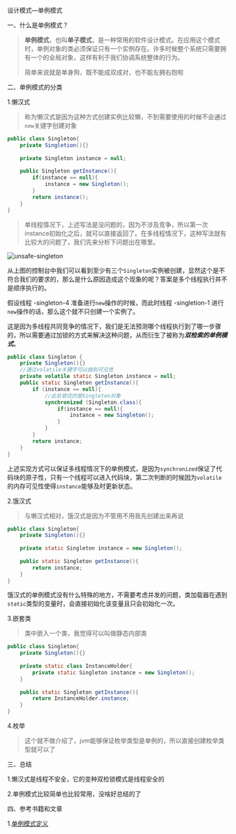 设计模式—单例模式

一、什么是单例模式？

> **单例模式**，也叫**单子模式**，是一种常用的软件设计模式。在应用这个模式时，单例对象的类必须保证只有一个实例存在。许多时候整个系统只需要拥有一个的全局对象，这样有利于我们协调系统整体的行为。
>
> 简单来说就是单身狗，既不能成双成对，也不能左拥右抱啦

二、单例模式的分类

1.懒汉式

> 称为懒汉式是因为这种方式创建实例比较懒，不到需要使用的时候不会通过`new`关键字创建对象

```java
public class Singleton{
    private Singletion(){}
    
    private Singleton instance = null;
    
    public Singleton getInstance(){
        if(instance == null){
            instance = new Singleton();
        }
        return instance();
    }
}
```

> 单线程情况下，上述写法是没问题的，因为不涉及竞争，所以第一次instance初始化之后，就可以直接返回了。在多线程情况下，这种写法就有比较大的问题了，我们先来分析下问题出在哪里。

![unsafe-singleton](/Users/redscarf/Desktop/unsafe-singleton.png)

从上图的控制台中我们可以看到至少有三个`Singleton`实例被创建，显然这个是不符合我们的要求的，那么是什么原因造成这个现象的呢？答案是多个线程执行并不是顺序执行的。

假设线程 -singleton-4 准备进行`new`操作的时候，而此时线程 -singletion-1 进行`new`操作的话，那么这个就不只创建一个实例了。

这是因为多线程共同竞争的情况下，我们是无法预测哪个线程执行到了哪一步骤的，所以需要通过加锁的方式来解决这种问题，从而衍生了被称为***双检索的单例模式***。

```java
public class Singleton {
    private Singleton(){}
    //通过volatile关键字可以做到可见性
    private volatile static Singleton instance = null;
    public static Singleton getInstance(){
        if (instance == null){
            //此处锁住的是Singleton对象
            synchronized (Singleton.class){
                if(instance == null){
                    instance = new Singleton();
                }
            }
        }
        return instance;
    }
}
```

上述实现方式可以保证多线程情况下的单例模式，是因为`synchronized`保证了代码块的原子性，只有一个线程可以进入代码块，第二次判断的时候因为`volatile`的内存可见性使得`instance`能够及时更新状态。

2.饿汉式

> 与懒汉式相对，饿汉式是因为不管用不用我先创建出来再说

```java
public class Singleton{
    private Singleton(){}
    
    private static Singleton instance = new Singleton();
    
    public static Singleton getInstance(){
        return instance;
    }
}
```

饿汉式的单例模式没有什么特殊的地方，不需要考虑并发的问题，类加载器在遇到`static`类型的变量时，会直接初始化该变量且只会初始化一次。

3.嵌套类

> 类中嵌入一个类，我觉得可以叫做静态内部类

```java
public class Singleton{
    private Singleton(){}
    
    private static class InstanceHolder{
        private static Singleton instance = new Singleton();
    }
   
    public static Singleton getInstance(){
        return InstanceHolder.instance;
    }
}
```

4.枚举

> 这个就不做介绍了，jvm能够保证枚举类型是单例的，所以直接创建枚举类型就可以了

三、总结

1.懒汉式是线程不安全，它的变种双检锁模式是线程安全的

2.单例模式比较简单也比较常用，没啥好总结的了

四、参考书籍和文章

1.[单例模式定义](https://zh.wikipedia.org/wiki/%E5%8D%95%E4%BE%8B%E6%A8%A1%E5%BC%8F)